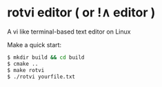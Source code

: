 # rotvi editor ( or !∧ editor )
A vi like terminal-based text editor on Linux

Make a quick start: 
```bash
$ mkdir build && cd build 
$ cmake ..
$ make rotvi
$ ./rotvi yourfile.txt
```